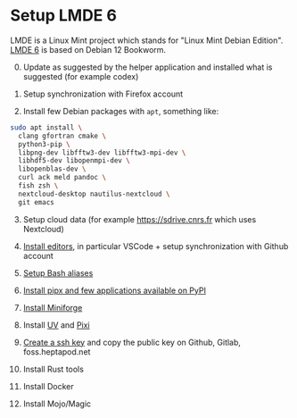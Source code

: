 # Setup LMDE 6

LMDE is a Linux Mint project which stands for "Linux Mint Debian Edition".
[LMDE 6](https://www.linuxmint.com/rel_faye.php) is based on Debian 12 Bookworm.

0. Update as suggested by the helper application and installed what is suggested (for
   example codex)

1. Setup synchronization with Firefox account

2. Install few Debian packages with `apt`, something like:

```sh
sudo apt install \
  clang gfortran cmake \
  python3-pip \
  libpng-dev libfftw3-dev libfftw3-mpi-dev \
  libhdf5-dev libopenmpi-dev \
  libopenblas-dev \
  curl ack meld pandoc \
  fish zsh \
  nextcloud-desktop nautilus-nextcloud \
  git emacs
```

03. Setup cloud data (for example https://sdrive.cnrs.fr which uses Nextcloud)

04. [Install editors](./editors.md), in particular VSCode + setup synchronization with
    Github account

05. [Setup Bash aliases](./aliases.md)

06. [Install pipx and few applications available on PyPI](./setup-apps.md)

07. [Install Miniforge](../python/conda-forge.md)

08. Install [UV] and [Pixi]

09. [Create a ssh key](https://foss.heptapod.net/help/user/ssh.md) and copy the public
    key on Github, Gitlab, foss.heptapod.net

10. Install Rust tools

11. Install Docker

12. Install Mojo/Magic

[pixi]: https://pixi.sh/dev/
[uv]: https://docs.astral.sh/uv/getting-started/installation/
